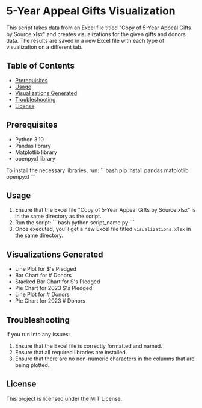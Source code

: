 # 5-Year Appeal Gifts Visualization

This script takes data from an Excel file titled "Copy of 5-Year Appeal Gifts by Source.xlsx" and creates visualizations for the given gifts and donors data. The results are saved in a new Excel file with each type of visualization on a different tab.

## Table of Contents
- [Prerequisites](#prerequisites)
- [Usage](#usage)
- [Visualizations Generated](#visualizations-generated)
- [Troubleshooting](#troubleshooting)
- [License](#license)

## Prerequisites
- Python 3.10
- Pandas library
- Matplotlib library
- openpyxl library

To install the necessary libraries, run:
\```bash
pip install pandas matplotlib openpyxl
\```

## Usage
1. Ensure that the Excel file "Copy of 5-Year Appeal Gifts by Source.xlsx" is in the same directory as the script.
2. Run the script:
\```bash
python script_name.py
\```
3. Once executed, you'll get a new Excel file titled `visualizations.xlsx` in the same directory.

## Visualizations Generated
- Line Plot for $'s Pledged
- Bar Chart for # Donors
- Stacked Bar Chart for $'s Pledged
- Pie Chart for 2023 $'s Pledged
- Line Plot for # Donors
- Pie Chart for 2023 # Donors

## Troubleshooting
If you run into any issues:
1. Ensure that the Excel file is correctly formatted and named.
2. Ensure that all required libraries are installed.
3. Ensure that there are no non-numeric characters in the columns that are being plotted.

## License
This project is licensed under the MIT License.
